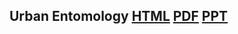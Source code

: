 <!--
.. title: Lecture-21-20 Urban Entomology
.. slug: lecture-21-20-urban-entomology
.. date: 2021-11-03 12:45 UTC+10:00
.. tags: lecture
.. category:
.. link:
.. description:
.. type: text
-->

## Urban Entomology [HTML](https://aubreymoore.github.io/albi345-slides/urban-entomology/index.html) [PDF](https://aubreymoore.github.io/albi345-slides/urban-entomology/urban-entmology.pdf) [PPT](https://aubreymoore.github.io/albi345-slides/urban-entomology.ppt)
